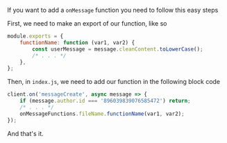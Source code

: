 If you want to add a `onMessage` function you need to follow this easy steps

First, we need to make an export of our function, like so

```javascript
module.exports = {
    functionName: function (var1, var2) {
        const userMessage = message.cleanContent.toLowerCase();
        /* . . . */
    },
};
```

Then, in `index.js`, we need to add our function in the following block code

```javascript
client.on('messageCreate', async message => {
    if (message.author.id === '896039839076585472') return;
    /* . . . */
    onMessageFunctions.fileName.functionName(var1, var2);
});
```

And that's it.
